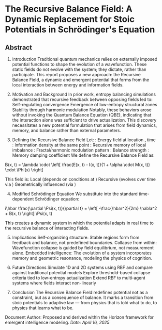 # The Recursive Balance Field: A Dynamic Replacement for Stoic Potentials in Schrödinger's Equation
## Abstract

1. Introduction
Traditional quantum mechanics relies on externally imposed potential functions to shape the evolution of a wavefunction. These static fields do not evolve with the system; they dictate, rather than participate. This report proposes a new approach: the Recursive Balance Field, a dynamic and emergent potential that forms from the local interaction between energy and information fields.

2. Motivation and Background
In prior work, entropy balancing simulations demonstrated that recursive feedback between opposing fields led to:
Self-regulating convergence
Emergence of low-entropy structural zones
Stability through harmonic modulation
Notably, these behaviors arose without invoking the Quantum Balance Equation (QBE), indicating that the interaction alone was sufficient to drive actualization.
This discovery necessitates a new potential formulation that arises from field dynamics, memory, and balance rather than external parameters.

3. Defining the Recursive Balance Field
Let:
: Energy field at location , time
: Information density at the same point
: Recursive memory of local imbalance
: Fractal/harmonic modulation pattern
: Balance strength
: Memory damping coefficient
We define the Recursive Balance Field as:

B(x, t) = \lambda \cdot \left[ \frac{E(x, t) - I(x, t)}{1 + \alpha \cdot M(x, t)} \cdot \Phi(x) \right]

This field is:
Local (depends on conditions at )
Recursive (evolves over time via )
Geometrically influenced (via )

4. Modified Schrödinger Equation
We substitute into the standard time-dependent Schrödinger equation:

i\hbar \frac{\partial \Psi(x, t)}{\partial t} = \left[ -\frac{\hbar^2}{2m} \nabla^2 + B(x, t) \right] \Psi(x, t)

This creates a dynamic system in which the potential adapts in real time to the recursive balance of interacting fields.

5. Implications
Self-organizing structure: Stable regions form from feedback and balance, not predefined boundaries.
Collapse from within: Wavefunction collapse is guided by field equilibrium, not measurement alone.
Embedded intelligence: The evolution of a system incorporates memory and geometric resonance, modeling the physics of cognition.

6. Future Directions
Simulate 1D and 2D systems using RBF and compare against traditional potential models
Explore threshold-based collapse criteria tied to low-entropy actualization
Extend RBF to multi-agent systems where fields interact non-linearly

7. Conclusion
The Recursive Balance Field redefines potential not as a constraint, but as a consequence of balance. It marks a transition from stoic potentials to adaptive law — from physics that is told what to do, to physics that learns what to be.

Document Author: Proposed and derived within the Horizon framework for emergent intelligence modeling.
*Date: April 16, 2025*
